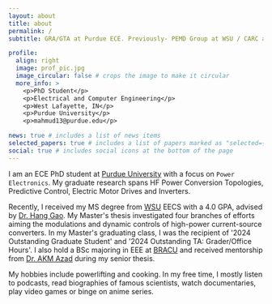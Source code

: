 ```yaml
---
layout: about
title: about
permalink: /
subtitle: GRA/GTA at Purdue ECE. Previously- PEMD Group at WSU / CARC at BRACU

profile:
  align: right
  image: prof_pic.jpg
  image_circular: false # crops the image to make it circular
  more_info: >
    <p>PhD Student</p>
    <p>Electrical and Computer Engineering</p>
    <p>West Lafayette, IN</p>
    <p>Purdue University</p>
    <p>mahmud13@purdue.edu</p>

news: true # includes a list of news items
selected_papers: true # includes a list of papers marked as "selected={true}"
social: true # includes social icons at the bottom of the page
---
```


I am an ECE PhD student at [Purdue University](https://www.purdue.edu) with a focus on `Power Electronics`. My graduate research spans HF Power Conversion Topologies, Predictive Control, Electric Motor Drives and Inverters.

Recently, I received my MS degree from [WSU](https://wsu.edu) EECS with a 4.0 GPA, advised by [Dr. Hang Gao](https://scholar.google.com/citations?hl=en&user=Wj4zV9cAAAAJ&view_op=list_works&sortby=pubdate). My Master's thesis investigated four branches of efforts aiming the modulations and dynamic controls of high-power current-source converters. In my Master's graduating class, I was the recipient of '2024 Outstanding Graduate Student' and '2024 Outstanding TA: Grader/Office Hours'. I also hold a BSc majoring in EEE at [BRACU](https://www.bracu.ac.bd) and received mentorship from [Dr. AKM Azad](https://www.bracu.ac.bd/about/people/akm-abdul-malek-azad-phd) during my senior thesis.

My hobbies include powerlifting and cooking. In my free time, I mostly listen to podcasts, read biographies of famous scientists, watch documentaries, play video games or binge on anime series.
